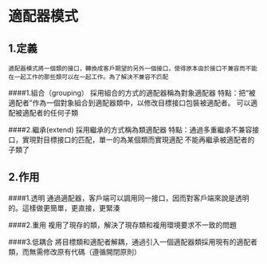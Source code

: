 # 適配器模式

## 1.定義
	適配器模式將一個類的接口，轉換成客戶期望的另外一個接口，使得原本由於接口不兼容而不能在一起工作的那些類可以在一起工作。為了解決不兼容不匹配

####1.組合（grouping）
	採用組合的方式的適配器稱為對象適配器
	特點：把“被適配者”作為一個對象組合到適配器類中，以修改目標接口包裝被適配者。
	可以適配被適配者的任何子類

####2.繼承(extend)
	採用繼承的方式稱為類適配器
	特點：通過多重繼承不兼容接口，實現對目標接口的匹配，單一的為某個類而實現適配
	不能再繼承被適配者的子類了
	
## 2.作用
####1.透明
	通過適配器，客戶端可以調用同一接口，因而對客戶端來說是透明的。這樣做更簡單，更直接，更緊湊

####2.重用
	複用了現存的類，解決了現存類和複用環境要求不一致的問題

####3.低耦合
	將目標類和適配者解耦，通過引入一個適配器類採用現有的適配者類，而無需修改原有代碼（遵循開閉原則）
	